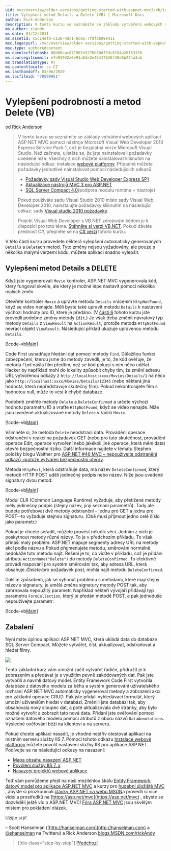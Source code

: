 ```yaml
---
uid: mvc/overview/older-versions/getting-started-with-aspnet-mvc3/vb/improving-the-details-and-delete-methods
title: Vylepšení metod Details a Delete (VB) | Microsoft Docs
author: Rick-Anderson
description: V tomto kurzu se seznámíte se základy vytváření webových aplikací ASP.NET MVC pomocí nástroje Microsoft Visual Web Developer 2010 Express Service Pack 1, který je...
ms.author: riande
ms.date: 01/12/2011
ms.assetid: c5c14ef0-c128-4dc1-8c01-7f0fdb09e411
msc.legacyurl: /mvc/overview/older-versions/getting-started-with-aspnet-mvc3/vb/improving-the-details-and-delete-methods
msc.type: authoredcontent
ms.openlocfilehash: 08d80cac071907e927bb30df53c6f84a28f53156
ms.sourcegitcommit: e7e91932a6e91a63e2e46417626f39d6b244a3ab
ms.translationtype: MT
ms.contentlocale: cs-CZ
ms.lasthandoff: 03/06/2020
ms.locfileid: "78599951"
---
```

# <a name="improving-the-details-and-delete-methods-vb"></a>Vylepšení podrobností a metod Delete (VB)

od [Rick Anderson](https://twitter.com/RickAndMSFT)

> V tomto kurzu se seznámíte se základy vytváření webových aplikací ASP.NET MVC pomocí nástroje Microsoft Visual Web Developer 2010 Express Service Pack 1, což je bezplatná verze Microsoft Visual Studio. Než začnete, ujistěte se, že jste nainstalovali požadavky uvedené níže. Všechny z nich můžete nainstalovat kliknutím na následující odkaz: instalace [webové platformy](https://www.microsoft.com/web/gallery/install.aspx?appid=VWD2010SP1Pack). Případně můžete požadavky jednotlivě nainstalovat pomocí následujících odkazů:
> 
> - [Požadavky sady Visual Studio Web Developer Express SP1](https://www.microsoft.com/web/gallery/install.aspx?appid=VWD2010SP1Pack)
> - [Aktualizace nástrojů MVC 3 pro ASP.NET](https://www.microsoft.com/web/gallery/install.aspx?appsxml=&amp;appid=MVC3)
> - [SQL Server Compact 4,0](https://www.microsoft.com/web/gallery/install.aspx?appid=SQLCE;SQLCEVSTools_4_0)(podpora modulu runtime + nástroje)
> 
> Pokud používáte sadu Visual Studio 2010 místo sady Visual Web Developer 2010, nainstalujte požadavky kliknutím na následující odkaz: sady [Visual studio 2010 požadavky](https://www.microsoft.com/web/gallery/install.aspx?appsxml=&amp;appid=VS2010SP1Pack).
> 
> Projekt Visual Web Developer s VB.NET zdrojovým kódem je k dispozici pro toto téma. [Stáhněte si verzi VB.NET](https://code.msdn.microsoft.com/Introduction-to-MVC-3-10d1b098). Pokud dáváte přednost C#, přepněte se na [ C# verzi](../cs/improving-the-details-and-delete-methods.md) tohoto kurzu.

V této části kurzu provedete některá vylepšení automaticky generovaných `Details` a `Delete`ch metod. Tyto změny nejsou vyžadovány, ale pouze s několika malými verzemi kódu, můžete aplikaci snadno vylepšit.

## <a name="improving-the-details-and-delete-methods"></a>Vylepšení metod Details a DELETE

Když jste vygenerovali `Movie` kontroler, ASP.NET MVC vygenerovala kód, který fungoval skvěle, ale který je možné lépe nastavit pomocí několika malých změn.

Otevřete kontroler `Movie` a upravte metodu `Details` vrácením `HttpNotFound`, když se video nenajde. Měli byste také upravit metodu `Details` k nastavení výchozí hodnoty pro ID, které je předáno. (V [části 6](examining-the-edit-methods-and-edit-view.md) tohoto kurzu jste provedli podobné změny metody `Edit`.) Je však třeba změnit návratový typ metody `Details` z `ViewResult` na `ActionResult`, protože metoda `HttpNotFound` nevrací objekt `ViewResult`. Následující příklad ukazuje upravenou metodu `Details`.

[!code-vb[Main](improving-the-details-and-delete-methods/samples/sample1.vb)]

Code First usnadňuje hledání dat pomocí metody `Find`. Důležitou funkcí zabezpečení, kterou jsme do metody zavedli, je to, že kód ověřuje, že metoda `Find` našla film předtím, než se kód pokusí s ním něco udělat. Hacker by například mohl do lokality způsobit chyby tím, že změní adresu URL vytvořenou odkazy z `http://localhost:xxxx/Movies/Details/1` na něco jako `http://localhost:xxxx/Movies/Details/12345` (nebo některá jiná hodnota, která nepředstavuje skutečný film). Pokud nekontrolujete film s hodnotou null, může to vést k chybě databáze.

Podobně změňte metody `Delete` a `DeleteConfirmed` a určete výchozí hodnotu parametru ID a vraťte `HttpNotFound`, když se video nenajde. Níže jsou uvedené aktualizované metody `Delete` v řadiči `Movie`.

[!code-vb[Main](improving-the-details-and-delete-methods/samples/sample2.vb)]

Všimněte si, že metoda `Delete` neodstraní data. Provádění operace odstranění v reakci na požadavek GET (nebo pro tuto skutečnost, provádění operace Edit, operace vytvoření nebo jakékoli jiné operace, která mění data) otevře bezpečnostní riziko. Další informace najdete v tématu Stephen položky blogu Walther pro [ASP.NET #46 MVC – nepoužívejte odstranění odkazů, protože vytvářejí bezpečnostní otvory](http://stephenwalther.com/blog/archive/2009/01/21/asp.net-mvc-tip-46-ndash-donrsquot-use-delete-links-because.aspx).

Metoda `HttpPost`, která odstraňuje data, má název `DeleteConfirmed`, který metodě HTTP POST udělí jedinečný podpis nebo název. Níže jsou uvedené signatury dvou metod:

[!code-vb[Main](improving-the-details-and-delete-methods/samples/sample3.vb)]

Modul CLR (Common Language Runtime) vyžaduje, aby přetížené metody měly jedinečný podpis (stejný název, jiný seznam parametrů). Tady ale budete potřebovat dvě metody odstranění – jednu pro GET a jednu pro POST--to vyžaduje stejnou signaturu. (Obě musí přijmout jedno celé číslo jako parametr.)

Pokud je chcete seřadit, můžete provést několik věcí. Jedním z nich je poskytnout metody různé názvy. To je v předchozím příkladu. To však přináší malý problém: ASP.NET mapuje segmenty adresy URL na metody akcí podle názvu a Pokud přejmenujete metodu, směrování normálně nedokáže tuto metodu najít. Řešení je to, co vidíte v příkladu, což je přidání atributu `ActionName("Delete")` do metody `DeleteConfirmed`. To efektivně provádí mapování pro systém směrování tak, aby adresa URL, která obsahuje <em>/Delete/</em>pro požadavek post, mohla najít metodu `DeleteConfirmed`.

Dalším způsobem, jak se vyhnout problému s metodami, které mají stejný název a signatury, je umělá změna signatury metody POST tak, aby zahrnovala nepoužitý parametr. Například někteří vývojáři přidávají typ parametru `FormCollection`, který je předán metodě POST, a pak jednoduše nepoužívejte parametr:

[!code-vb[Main](improving-the-details-and-delete-methods/samples/sample4.vb)]

## <a name="wrapping-up"></a>Zabalení

Nyní máte úplnou aplikaci ASP.NET MVC, která ukládá data do databáze SQL Server Compact. Můžete vytvářet, číst, aktualizovat, odstraňovat a hledat filmy.

![](improving-the-details-and-delete-methods/_static/image1.png)

Tento základní kurz vám umožní začít vytvářet řadiče, přidružit je k zobrazením a předávat je s využitím pevně zakódovaných dat. Pak jste vytvořili a navrhli datový model. Entity Framework Code First vytvořila databáze z datového modelu za běhu a systém generování uživatelského rozhraní ASP.NET MVC automaticky vygeneroval metody a zobrazení akcí pro základní operace CRUD. Pak jste přidali vyhledávací formulář, který umožní uživatelům hledat v databázi. Změnili jste databázi tak, aby obsahovala nový sloupec dat, a poté aktualizovala dvě stránky, aby bylo možné vytvořit a zobrazit tato nová data. Přidaní jste ověřování pomocí označení datového modelu pomocí atributů z oboru názvů `DataAnnotations`. Výsledné ověřování běží na klientovi a na serveru.

Pokud chcete aplikaci nasadit, je vhodné nejdřív otestovat aplikaci na místním serveru služby IIS 7. Pomocí tohoto odkazu [Instalace webové platformy](https://www.microsoft.com/web/gallery/install.aspx?appsxml=&amp;appid=ASPNET;) můžete povolit nastavení služby IIS pro aplikace ASP.NET. Podívejte se na následující odkazy na nasazení:

- [Mapa obsahu nasazení ASP.NET](https://msdn.microsoft.com/library/dd394698.aspx)
- [Povolení služby IIS 7. x](https://blogs.msdn.com/b/rickandy/archive/2011/03/14/enabling-iis-7-x-on-windows-7-vista-sp1-windows-2008-windows-2008-r2.aspx)
- [Nasazení projektů webové aplikace](https://msdn.microsoft.com/library/dd394698.aspx)

Teď vám pomůžeme přejít na naši mezilehlou škálu [Entity Framework datový model pro aplikace ASP.NET MVC](../../../getting-started/getting-started-with-ef-using-mvc/creating-an-entity-framework-data-model-for-an-asp-net-mvc-application.md) a kurzy pro [hudební úložiště MVC](../../mvc-music-store/mvc-music-store-part-1.md) , abyste si prozkoumali [články ASP.NET na webu MSDN](https://msdn.microsoft.com/library/gg416514(VS.98).aspx)a provedli si více videí a prostředků na [https://asp.net/mvc](https://asp.net/mvc) , abyste se dozvěděli ještě víc o ASP.NET MVC! [Fóra ASP.NET MVC](https://forums.asp.net/1146.aspx) jsou skvělým místem pro pokladení otázek.

Užijte si ji!

– Scott Hanselman ([http://hanselman.com](http://hanselman.com) a [@shanselman](http://twitter.com/shanselman) na Twitteru) a Rick Anderson [blogs.MSDN.com/rickAndy](https://blogs.msdn.com/rickAndy)

> [!div class="step-by-step"]
> [Předchozí](adding-validation-to-the-model.md)
